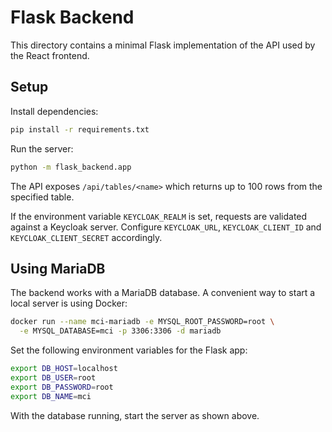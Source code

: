 # Flask Backend

This directory contains a minimal Flask implementation of the API used by the React frontend.

## Setup

Install dependencies:

```bash
pip install -r requirements.txt
```

Run the server:

```bash
python -m flask_backend.app
```

The API exposes `/api/tables/<name>` which returns up to 100 rows from the specified table.

If the environment variable `KEYCLOAK_REALM` is set, requests are validated
against a Keycloak server. Configure `KEYCLOAK_URL`, `KEYCLOAK_CLIENT_ID` and
`KEYCLOAK_CLIENT_SECRET` accordingly.

## Using MariaDB

The backend works with a MariaDB database. A convenient way to start a local
server is using Docker:

```bash
docker run --name mci-mariadb -e MYSQL_ROOT_PASSWORD=root \
  -e MYSQL_DATABASE=mci -p 3306:3306 -d mariadb
```

Set the following environment variables for the Flask app:

```bash
export DB_HOST=localhost
export DB_USER=root
export DB_PASSWORD=root
export DB_NAME=mci
```

With the database running, start the server as shown above.
